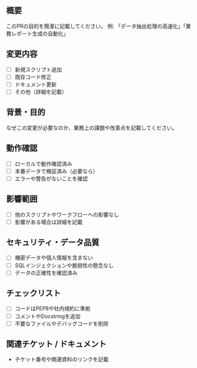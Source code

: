## 概要
このPRの目的を簡潔に記載してください。
例: 「データ抽出処理の高速化」「業務レポート生成の自動化」

## 変更内容
- [ ] 新規スクリプト追加
- [ ] 既存コード修正
- [ ] ドキュメント更新
- [ ] その他（詳細を記載）

## 背景・目的
なぜこの変更が必要なのか、業務上の課題や改善点を記載してください。

## 動作確認
- [ ] ローカルで動作確認済み
- [ ] 本番データで検証済み（必要なら）
- [ ] エラーや警告がないことを確認

## 影響範囲
- [ ] 他のスクリプトやワークフローへの影響なし
- [ ] 影響がある場合は詳細を記載

## セキュリティ・データ品質
- [ ] 機密データや個人情報を含まない
- [ ] SQLインジェクションや脆弱性の懸念なし
- [ ] データの正確性を確認済み

## チェックリスト
- [ ] コードはPEP8や社内規約に準拠
- [ ] コメントやDocstringを追加
- [ ] 不要なファイルやデバッグコードを削除

## 関連チケット / ドキュメント
- チケット番号や関連資料のリンクを記載